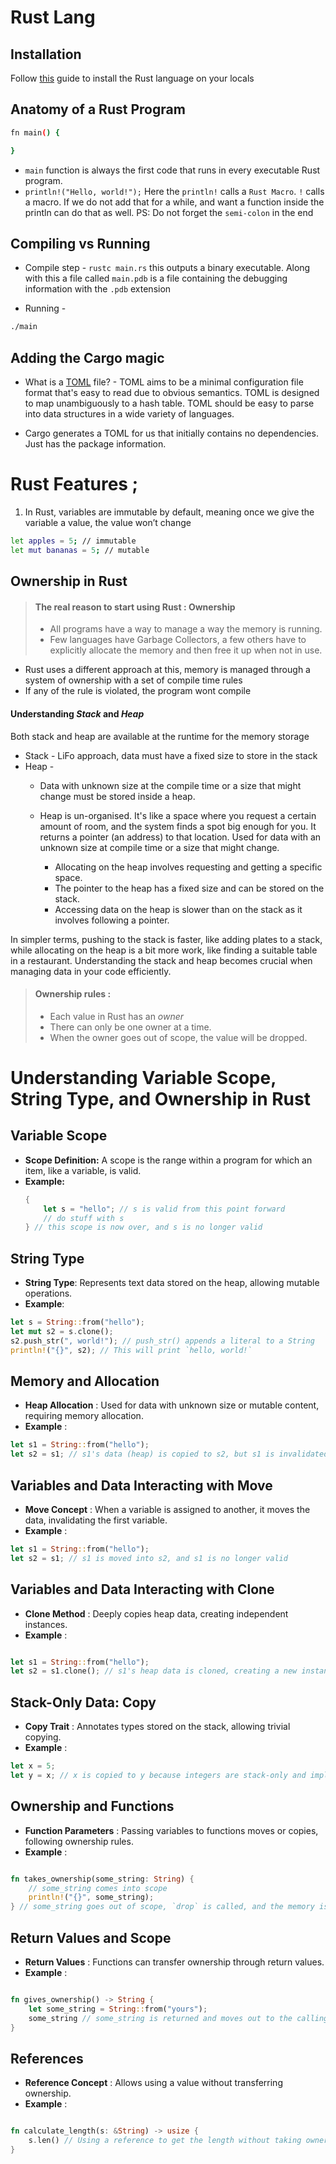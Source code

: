 # Rust Lang

## Installation

Follow [this](https://www.rust-lang.org/tools/install) guide to install the Rust language on your locals 

## Anatomy of a Rust Program

```bash
fn main() {

}
```
- `main` function is always the first code that runs in every executable Rust program.
- `println!("Hello, world!");` Here the `println!` calls a `Rust Macro`. `!` calls a macro. If we do not add that for a while, and want a function inside the println can do that as well.
PS: Do not forget the `semi-colon` in the end

## Compiling vs Running

* Compile step - `rustc main.rs` this outputs a binary executable. Along with this a file called `main.pdb` is a file containing the debugging information with the `.pdb` extension

* Running - 
```bash
./main
```

## Adding the Cargo magic

* What is a [TOML](https://toml.io/en/) file? - TOML aims to be a minimal configuration file format that's easy to read due to obvious semantics. TOML is designed to map unambiguously to a hash table. TOML should be easy to parse into data structures in a wide variety of languages.

* Cargo generates a TOML for us that initially contains no dependencies. Just has the package information.


# Rust Features ;

1. In Rust, variables are immutable by default, meaning once we give the variable a value, the value won’t change

```bash
let apples = 5; // immutable
let mut bananas = 5; // mutable
```

## Ownership in Rust

> #### The real reason to start using Rust : **Ownership**
> 
> - All programs have a way to manage a way the memory is running.
> - Few languages have Garbage Collectors, a few others have to explicitly allocate the memory and then free it up when not in use.

* Rust uses a different approach at this, memory is managed through a system of ownership with a set of compile time rules
* If any of the rule is violated, the program wont compile

#### Understanding *Stack* and *Heap*

Both stack and heap are available at the runtime for the memory storage

* Stack - LiFo approach, data must have a fixed size to store in the stack
* Heap - 
    * Data with unknown size at the compile time or a size that might change must be stored inside a heap.
    * Heap is un-organised. It's like a space where you request a certain amount of room, and the system finds a spot big enough for you. It returns a pointer (an address) to that location. Used for data with an unknown size at compile time or a size that might change.

        * Allocating on the heap involves requesting and getting a specific space.
        * The pointer to the heap has a fixed size and can be stored on the stack.
        * Accessing data on the heap is slower than on the stack as it involves following a pointer.

In simpler terms, pushing to the stack is faster, like adding plates to a stack, while allocating on the heap is a bit more work, like finding a suitable table in a restaurant. Understanding the stack and heap becomes crucial when managing data in your code efficiently.

> #### Ownership rules :
> * Each value in Rust has an *owner*
> * There can only be one owner at a time.
> * When the owner goes out of scope, the value will be dropped.

# Understanding Variable Scope, String Type, and Ownership in Rust

## Variable Scope

- **Scope Definition:** A scope is the range within a program for which an item, like a variable, is valid.
- **Example:**
  ```rust
  {
      let s = "hello"; // s is valid from this point forward
      // do stuff with s
  } // this scope is now over, and s is no longer valid

## String Type

- **String Type**: Represents text data stored on the heap, allowing mutable operations.
- **Example**:
```rust
let s = String::from("hello");
let mut s2 = s.clone();
s2.push_str(", world!"); // push_str() appends a literal to a String
println!("{}", s2); // This will print `hello, world!`
```

## Memory and Allocation

- **Heap Allocation** : Used for data with unknown size or mutable content, requiring memory allocation.
- **Example** :

```rust
let s1 = String::from("hello");
let s2 = s1; // s1's data (heap) is copied to s2, but s1 is invalidated
```

## Variables and Data Interacting with Move

- **Move Concept** : When a variable is assigned to another, it moves the data, invalidating the first variable.
- **Example** :

```rust
let s1 = String::from("hello");
let s2 = s1; // s1 is moved into s2, and s1 is no longer valid
```

## Variables and Data Interacting with Clone
- **Clone Method** : Deeply copies heap data, creating independent instances.
- **Example** :
```rust

let s1 = String::from("hello");
let s2 = s1.clone(); // s1's heap data is cloned, creating a new instance
```
## Stack-Only Data: Copy
- **Copy Trait** : Annotates types stored on the stack, allowing trivial copying.
- **Example** :

```rust
let x = 5;
let y = x; // x is copied to y because integers are stack-only and implement Copy
```

## Ownership and Functions
- **Function Parameters** : Passing variables to functions moves or copies, following ownership rules.
- **Example** :
```rust

fn takes_ownership(some_string: String) {
    // some_string comes into scope
    println!("{}", some_string);
} // some_string goes out of scope, `drop` is called, and the memory is freed

```
## Return Values and Scope
- **Return Values** : Functions can transfer ownership through return values.
- **Example** :
```rust

fn gives_ownership() -> String {
    let some_string = String::from("yours");
    some_string // some_string is returned and moves out to the calling function
}
```
## References
- **Reference Concept** : Allows using a value without transferring ownership.
- **Example** :

```rust

fn calculate_length(s: &String) -> usize {
    s.len() // Using a reference to get the length without taking ownership
}
```